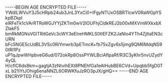 -----BEGIN AGE ENCRYPTED FILE-----
YWdlLWVuY3J5cHRpb24ub3JnL3YxCi0+IFgyNTUxOSBRTlcwV0RaWGpYSkpBZkpI
elRFeTk1cVArRTRsWGJYYjZKTm0wV2lOUFhjCldkREJ2b00xMXVmWXkxbXZIakF5
bmRkMGNsVGlTRitGeVc3cWY3eEIreHMKLS0tIEFZK2JaNlo4YTh4ZjltaEN3cURN
bFc5NGE5cUdBL3VSc0RiYmwrb3pETmcK+fb75xZgv6s5jmg9QM6MdqNS90tRI1Pz
uP1qJpwWHpbveG6ud/072okRp8OssPYWLBciAflpaRf/R3C3yKhr5nvUZydY4yQL
H/cfIC6ds8km+gagtjA3zNtvihEXt8PNEhfGa1eAlHubBE6CVd+Upqbb5fgD0TxL
b21lYtJOhig6enaNNZL6ORWKfuJzRO3pJX/gHQ==
-----END AGE ENCRYPTED FILE-----
